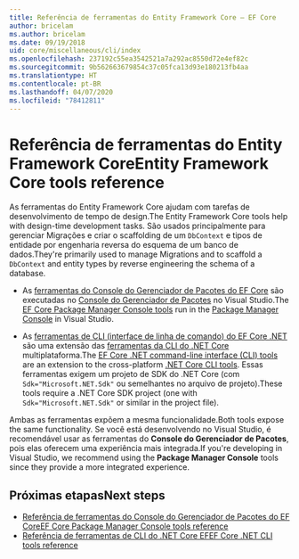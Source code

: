 ```yaml
---
title: Referência de ferramentas do Entity Framework Core – EF Core
author: bricelam
ms.author: bricelam
ms.date: 09/19/2018
uid: core/miscellaneous/cli/index
ms.openlocfilehash: 237192c55ea3542521a7a292ac8550d72e4ef82c
ms.sourcegitcommit: 9b562663679854c37c05fca13d93e180213fb4aa
ms.translationtype: HT
ms.contentlocale: pt-BR
ms.lasthandoff: 04/07/2020
ms.locfileid: "78412811"
---
```

# <a name="entity-framework-core-tools-reference"></a><span data-ttu-id="58066-102">Referência de ferramentas do Entity Framework Core</span><span class="sxs-lookup"><span data-stu-id="58066-102">Entity Framework Core tools reference</span></span>

<span data-ttu-id="58066-103">As ferramentas do Entity Framework Core ajudam com tarefas de desenvolvimento de tempo de design.</span><span class="sxs-lookup"><span data-stu-id="58066-103">The Entity Framework Core tools help with design-time development tasks.</span></span> <span data-ttu-id="58066-104">São usados principalmente para gerenciar Migrações e criar o scaffolding de um `DbContext` e tipos de entidade por engenharia reversa do esquema de um banco de dados.</span><span class="sxs-lookup"><span data-stu-id="58066-104">They're primarily used to manage Migrations and to scaffold a `DbContext` and entity types by reverse engineering the schema of a database.</span></span>

* <span data-ttu-id="58066-105">As [ferramentas do Console do Gerenciador de Pacotes do EF Core](powershell.md) são executadas no [Console do Gerenciador de Pacotes](https://docs.microsoft.com/nuget/tools/package-manager-console) no Visual Studio.</span><span class="sxs-lookup"><span data-stu-id="58066-105">The [EF Core Package Manager Console tools](powershell.md) run in the [Package Manager Console](https://docs.microsoft.com/nuget/tools/package-manager-console) in Visual Studio.</span></span>

* <span data-ttu-id="58066-106">As [ferramentas de CLI (interface de linha de comando) do EF Core .NET](dotnet.md) são uma extensão das [ferramentas da CLI do .NET Core](https://docs.microsoft.com/dotnet/core/tools/) multiplataforma.</span><span class="sxs-lookup"><span data-stu-id="58066-106">The [EF Core .NET command-line interface (CLI) tools](dotnet.md) are an extension to the cross-platform [.NET Core CLI tools](https://docs.microsoft.com/dotnet/core/tools/).</span></span> <span data-ttu-id="58066-107">Essas ferramentas exigem um projeto de SDK do .NET Core (com `Sdk="Microsoft.NET.Sdk"` ou semelhantes no arquivo de projeto).</span><span class="sxs-lookup"><span data-stu-id="58066-107">These tools require a .NET Core SDK project (one with `Sdk="Microsoft.NET.Sdk"` or similar in the project file).</span></span>

<span data-ttu-id="58066-108">Ambas as ferramentas expõem a mesma funcionalidade.</span><span class="sxs-lookup"><span data-stu-id="58066-108">Both tools expose the same functionality.</span></span> <span data-ttu-id="58066-109">Se você está desenvolvendo no Visual Studio, é recomendável usar as ferramentas do **Console do Gerenciador de Pacotes**, pois elas oferecem uma experiência mais integrada.</span><span class="sxs-lookup"><span data-stu-id="58066-109">If you're developing in Visual Studio, we recommend using the **Package Manager Console** tools since they provide a more integrated experience.</span></span>

## <a name="next-steps"></a><span data-ttu-id="58066-110">Próximas etapas</span><span class="sxs-lookup"><span data-stu-id="58066-110">Next steps</span></span>

* [<span data-ttu-id="58066-111">Referência de ferramentas do Console do Gerenciador de Pacotes do EF Core</span><span class="sxs-lookup"><span data-stu-id="58066-111">EF Core Package Manager Console tools reference</span></span>](powershell.md)
* [<span data-ttu-id="58066-112">Referência de ferramentas de CLI do .NET Core EF</span><span class="sxs-lookup"><span data-stu-id="58066-112">EF Core .NET CLI tools reference</span></span>](dotnet.md)
